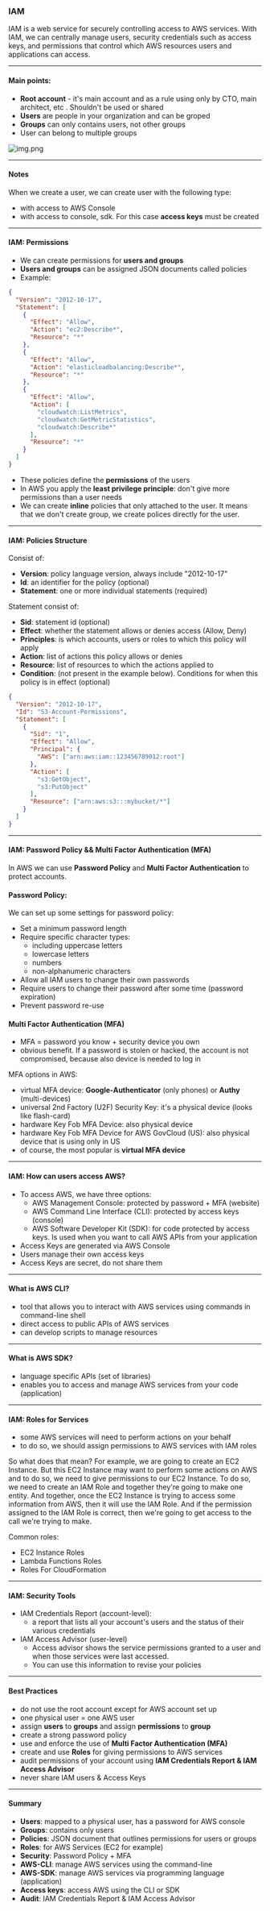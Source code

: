 ### IAM

IAM is a web service for securely controlling access to AWS services. With IAM, we can centrally manage users, security
credentials such as access keys, and permissions that control which AWS resources users and applications can access.

---

#### Main points:

- **Root account** - it's main account and as a rule using only by CTO, main architect, etc . Shouldn't be used or shared
- **Users** are people in your organization and can be groped
- **Groups** can only contains users, not other groups
- User can belong to multiple groups

![img.png](img.png)

---

#### Notes

When we create a user, we can create user with the following type:
- with access to AWS Console
- with access to console, sdk. For this case **access keys** must be created

---

#### IAM: Permissions
- We can create permissions for **users and groups**
- **Users and groups** can be assigned JSON documents called policies
- Example:
```json
{
  "Version": "2012-10-17",
  "Statement": [
    {
      "Effect": "Allow",
      "Action": "ec2:Describe*",
      "Resource": "*"
    },
    {
      "Effect": "Allow",
      "Action": "elasticloadbalancing:Describe*",
      "Resource": "*"
    },
    {
      "Effect": "Allow",
      "Action": [
        "cloudwatch:ListMetrics",
        "cloudwatch:GetMetricStatistics",
        "cloudwatch:Describe*"
      ],
      "Resource": "*"
    }
  ]
}
```
- These policies define the **permissions** of the users
- In AWS you apply the **least privilege principle**: don't give more permissions than a user needs
- We can create **inline** policies that only attached to the user. It means that we don't create group, we create polices directly for the user.

---

#### IAM: Policies Structure
Consist of:
- **Version**: policy language version, always include "2012-10-17"
- **Id**: an identifier for the policy (optional)
- **Statement**: one or more individual statements (required)

Statement consist of:
- **Sid**: statement id (optional)
- **Effect**: whether the statement allows or denies access (Allow, Deny)
- **Principles**: is which accounts, users or roles to which this policy will apply
- **Action**: list of actions this policy allows or denies
- **Resource**: list of resources to which the actions applied to
- **Condition**: (not present in the example below). Conditions for when this policy is in effect (optional)

```json
{
  "Version": "2012-10-17",
  "Id": "S3-Account-Permissions",
  "Statement": [
    {
      "Sid": "1",
      "Effect": "Allow",
      "Principal": {
        "AWS": ["arn:aws:iam::123456789012:root"]
      },
      "Action": [
        "s3:GetObject",
        "s3:PutObject"
      ],
      "Resource": ["arn:aws:s3:::mybucket/*"]
    }
  ]
}
```

---

#### IAM: Password Policy && Multi Factor Authentication (MFA)

In AWS we can use **Password Policy** and **Multi Factor Authentication** to protect accounts.

#### Password Policy:

We can set up some settings for password policy:
- Set a minimum password length
- Require specific character types:
  - including uppercase letters
  - lowercase letters
  - numbers
  - non-alphanumeric characters
- Allow all IAM users to change their own passwords
- Require users to change their password after some time (password expiration)
- Prevent password re-use

#### Multi Factor Authentication (MFA) 

- MFA = password you know + security device you own
- obvious benefit. If a password is stolen or hacked, the account is not compromised, because also device is needed to log in

MFA options in AWS:
- virtual MFA device: **Google-Authenticator** (only phones) or **Authy** (multi-devices)
- universal 2nd Factory (U2F) Security Key: it's a physical device (looks like flash-card)
- hardware Key Fob MFA Device: also physical device
- hardware Key Fob MFA Device for AWS GovCloud (US): also physical device that is using only in US
- of course, the most popular is **virtual MFA device**

---

#### IAM: How can users access AWS?

- To access AWS, we have three options:
    - AWS Management Console: protected by password + MFA (website)
    - AWS Command Line Interface (CLI): protected by access keys (console)
    - AWS Software Developer Kit (SDK): for code protected by access keys. Is used when you want to call AWS APIs from your application
- Access Keys are generated via AWS Console
- Users manage their own access keys
- Access Keys are secret, do not share them

---

#### What is AWS CLI?

- tool that allows you to interact with AWS services using commands in command-line shell
- direct access to public APIs of AWS services
- can develop scripts to manage resources

---

#### What is AWS SDK?

- language specific APIs (set of libraries)
- enables you to access and manage AWS services from your code (application)

---

#### IAM: Roles for Services

- some AWS services will need to perform actions on your behalf
- to do so, we should assign permissions to AWS services with IAM roles

So what does that mean? For example, we are going to create an EC2 Instance. But this EC2 Instance may want to perform some
actions on AWS and to do so, we need to give permissions to our EC2 Instance. To do so, we need to create an IAM Role
and together they're going to make one entity. And together, once the EC2 Instance is trying to access some information
from AWS, then it will use the IAM Role. And if the permission assigned to the IAM Role is correct, then we're going to
get access to the call we're trying to make.

Common roles:
- EC2 Instance Roles
- Lambda Functions Roles
- Roles For CloudFormation

---

#### IAM: Security Tools

- IAM Credentials Report (account-level):
    - a report that lists all your account's users and the status of their various credentials
- IAM Access Advisor (user-level)
    - Access advisor shows the service permissions granted to a user and when those services were last accessed.
    - You can use this information to revise your policies

---

#### Best Practices

- do not use the root account except for AWS account set up
- one physical user = one AWS user
- assign **users** to **groups** and assign **permissions** to **group**
- create a strong password policy
- use and enforce the use of **Multi Factor Authentication (MFA)**
- create and use **Roles** for giving permissions to AWS services
- audit permissions of your account using **IAM Credentials Report & IAM Access Advisor**
- never share IAM users & Access Keys

---

#### Summary

- **Users**: mapped to a physical user, has a password for AWS console
- **Groups**: contains only users
- **Policies**: JSON document that outlines permissions for users or groups
- **Roles**: for AWS Services (EC2 for example)
- **Security**: Password Policy + MFA
- **AWS-CLI**: manage AWS services using the command-line
- **AWS-SDK**: manage AWS services via programming language (application)
- **Access keys**: access AWS using the CLI or SDK
- **Audit**: IAM Credentials Report & IAM Access Advisor 
